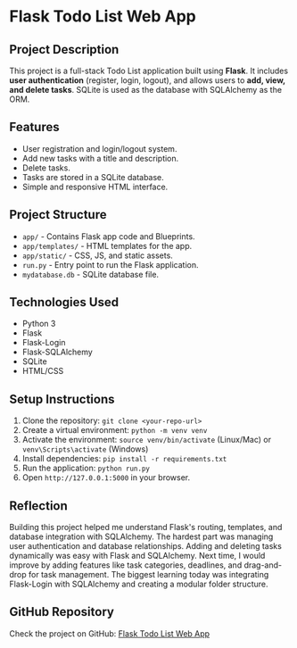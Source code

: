  <h1>Flask Todo List Web App</h1>
    <h2>Project Description</h2>
    <p>
        This project is a full-stack Todo List application built using <strong>Flask</strong>. 
        It includes <strong>user authentication</strong> (register, login, logout), and allows users to <strong>add, view, and delete tasks</strong>. 
        SQLite is used as the database with SQLAlchemy as the ORM.
    </p>
    <h2>Features</h2>
    <ul>
        <li>User registration and login/logout system.</li>
        <li>Add new tasks with a title and description.</li>
        <li>Delete tasks.</li>
        <li>Tasks are stored in a SQLite database.</li>
        <li>Simple and responsive HTML interface.</li>
    </ul>
    <h2>Project Structure</h2>
    <ul>
        <li><code>app/</code> - Contains Flask app code and Blueprints.</li>
        <li><code>app/templates/</code> - HTML templates for the app.</li>
        <li><code>app/static/</code> - CSS, JS, and static assets.</li>
        <li><code>run.py</code> - Entry point to run the Flask application.</li>
        <li><code>mydatabase.db</code> - SQLite database file.</li>
    </ul>
    <h2>Technologies Used</h2>
    <ul>
        <li>Python 3</li>
        <li>Flask</li>
        <li>Flask-Login</li>
        <li>Flask-SQLAlchemy</li>
        <li>SQLite</li>
        <li>HTML/CSS</li>
    </ul>
    <h2>Setup Instructions</h2>
    <ol>
        <li>Clone the repository: <code>git clone &lt;your-repo-url&gt;</code></li>
        <li>Create a virtual environment: <code>python -m venv venv</code></li>
        <li>Activate the environment: <code>source venv/bin/activate</code> (Linux/Mac) or <code>venv\Scripts\activate</code> (Windows)</li>
        <li>Install dependencies: <code>pip install -r requirements.txt</code></li>
        <li>Run the application: <code>python run.py</code></li>
        <li>Open <code>http://127.0.0.1:5000</code> in your browser.</li>
    </ol>
    <h2>Reflection</h2>
    <p>
        Building this project helped me understand Flask's routing, templates, and database integration with SQLAlchemy. 
        The hardest part was managing user authentication and database relationships. 
        Adding and deleting tasks dynamically was easy with Flask and SQLAlchemy. 
        Next time, I would improve by adding features like task categories, deadlines, and drag-and-drop for task management. 
        The biggest learning today was integrating Flask-Login with SQLAlchemy and creating a modular folder structure.
    </p>
    <h2>GitHub Repository</h2>
    <p>
        Check the project on GitHub: <a href="&lt;your-repo-url&gt;">Flask Todo List Web App</a>
    </p>
